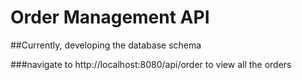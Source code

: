 # Order Management API

##Currently, developing the database schema

###navigate to http://localhost:8080/api/order to view all the orders
